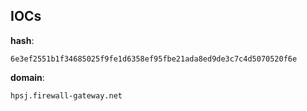 
## IOCs

__hash__:

```text
6e3ef2551b1f34685025f9fe1d6358ef95fbe21ada8ed9de3c7c4d5070520f6e
```
__domain__:

```text
hpsj.firewall-gateway.net
```